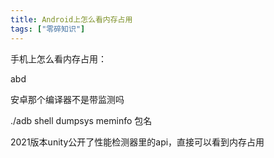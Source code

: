 ```yaml
---
title: Android上怎么看内存占用 
tags: ["零碎知识"]
---
```


手机上怎么看内存占用：

abd

安卓那个编译器不是带监测吗

./adb shell dumpsys meminfo 包名

2021版本unity公开了性能检测器里的api，直接可以看到内存占用

